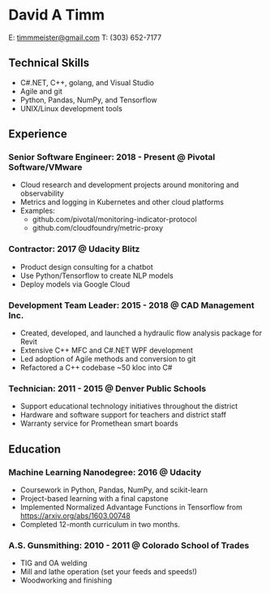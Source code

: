 David A Timm
=================
E: timmmeister@gmail.com T: (303) 652-7177

Technical Skills
----------------
* C#.NET, C++, golang, and Visual Studio
* Agile and git
* Python, Pandas, NumPy, and Tensorflow
* UNIX/Linux development tools

Experience
----------
### **Senior Software Engineer**: 2018 - Present @ Pivotal Software/VMware
* Cloud research and development projects around monitoring and observability
* Metrics and logging in Kubernetes and other cloud platforms
* Examples:
    * github.com/pivotal/monitoring-indicator-protocol
    * github.com/cloudfoundry/metric-proxy

### **Contractor**: 2017 @ Udacity Blitz
* Product design consulting for a chatbot
* Use Python/Tensorflow to create NLP models
* Deploy models via Google Cloud

### **Development Team Leader**: 2015 - 2018 @ CAD Management Inc.
* Created, developed, and launched a hydraulic flow analysis package for Revit
* Extensive C++ MFC and C#.NET WPF development
* Led adoption of Agile methods and conversion to git
* Refactored a C++ codebase ~50 kloc into C#

### **Technician**: 2011 - 2015 @ Denver Public Schools
* Support educational technology initiatives throughout the district
* Hardware and software support for teachers and district staff
* Warranty service for Promethean smart boards

Education
---------
### **Machine Learning Nanodegree**: 2016 @ Udacity
* Coursework in Python, Pandas, NumPy, and scikit-learn
* Project-based learning with a final capstone
* Implemented Normalized Advantage Functions in Tensorflow from <https://arxiv.org/abs/1603.00748>
* Completed 12-month curriculum in two months.

### **A.S. Gunsmithing**: 2010 - 2011 @ Colorado School of Trades
* TIG and OA welding
* Mill and lathe operation (set your feeds and speeds!)
* Woodworking and finishing
